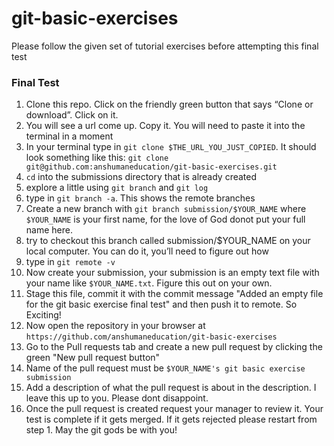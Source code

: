 # git-basic-exercises
Please follow the given set of tutorial exercises before attempting this final test

### Final Test
1. Clone this repo. Click on the friendly green button that says “Clone or download”. Click on it. 
2. You will see a url come up. Copy it. You will need to paste it into the terminal in a moment
3. In your terminal type in ``` git clone $THE_URL_YOU_JUST_COPIED ```. It should look something like this: ```git clone git@github.com:anshumaneducation/git-basic-exercises.git```
4. ```cd``` into the submissions directory that is already created
5. explore a little using ```git branch``` and ```git log```
6. type in ```git branch -a```. This shows the remote branches
7. Create a new branch with ```git branch submission/$YOUR_NAME``` where ```$YOUR_NAME``` is your first name, for the love of God donot put your full name here.
8. try to checkout this branch called submission/$YOUR_NAME on your local computer. You can do it, you’ll need to figure out how
9. type in ```git remote -v```
10. Now create your submission, your submission is an empty text file with your name like ```$YOUR_NAME.txt```. Figure this out on your own.
11. Stage this file, commit it with the commit message "Added an empty file for the git basic exercise final test" and then push it to remote. So Exciting!
12. Now open the repository in your browser at ```https://github.com/anshumaneducation/git-basic-exercises```
13. Go to the Pull requests tab and create a new pull request by clicking the green "New pull request button"
14. Name of the pull request must be ```$YOUR_NAME's git basic exercise submission```
15. Add a description of what the pull request is about in the description. I leave this up to you. Please dont disappoint.
16. Once the pull request is created request your manager to review it. Your test is complete if it gets merged. If it gets rejected please restart from step 1. May the git gods be with you!

